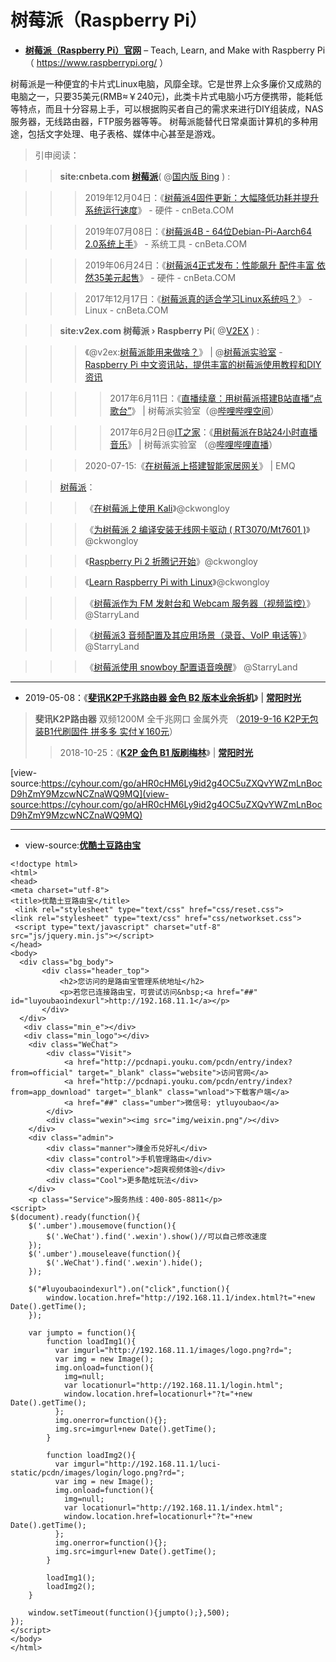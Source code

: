 # 树莓派（Raspberry Pi）

- [**树莓派（Raspberry Pi）官网**](https://www.raspberrypi.org/) –  Teach, Learn, and Make with Raspberry Pi（ https://www.raspberrypi.org/ ）

树莓派是一种便宜的卡片式Linux电脑，风靡全球。它是世界上众多廉价又成熟的电脑之一，只要35美元(RMB≈￥240元)，此类卡片式电脑小巧方便携带，能耗低等特点，而且十分容易上手，可以根据购买者自己的需求来进行DIY组装成，NAS服务器，无线路由器，FTP服务器等等。 树莓派能替代日常桌面计算机的多种用途，包括文字处理、电子表格、媒体中心甚至是游戏。

> 引申阅读：

>> **site:cnbeta.com [树莓派](https://www.google.com/search?hl=zh_CN&source=hp&ei=l6q_XvKcEZClmAX726bICg&q=%E6%A0%91%E8%8E%93%E6%B4%BE+site%3A.github.io)**( @[国内版 Bing](https://cn.bing.com/search?&q=site:cnbeta.com%20%E6%A0%91%E8%8E%93%E6%B4%BE) ) : 

>>> 2019年12月04日：《[树莓派4固件更新：大幅降低功耗并提升系统运行速度](https://www.cnbeta.com/articles/tech/917687.htm)》 - 硬件 - cnBeta.COM   

>>> 2019年07月08日：《[树莓派4B - 64位Debian-Pi-Aarch64 2.0系统上手](https://www.cnbeta.com/articles/soft/865307.htm)》 - 系统工具 - cnBeta.COM  

>>> 2019年06月24日：《[树莓派4正式发布：性能飙升 配件丰富 依然35美元起售](https://www.cnbeta.com/articles/tech/860439.htm)》 - 硬件 - cnBeta.COM  

>>> 2017年12月17日：《[树莓派真的适合学习Linux系统吗？](https://www.cnbeta.com/articles/tech/680619.htm)》 - Linux - cnBeta.COM  

>> **site:v2ex.com 树莓派 › Raspberry Pi**( @[V2EX](https://www.v2ex.com/go/pi) ) : 

>>> 《@v2ex:[树莓派能用来做啥？](https://www.v2ex.com/t/691436)》 | @[树莓派实验室](https://shumeipai.nxez.com/what-raspi-used-for) - [Raspberry Pi 中文资讯站，提供丰富的树莓派使用教程和DIY资讯](https://shumeipai.nxez.com/)

>>>> 2017年6月11日：《[直播续章：用树莓派搭建B站直播“点歌台”](https://shumeipai.nxez.com/2017/06/11/use-raspberry-pi-to-build-bilibili-vod.html)》 | 树莓派实验室（@[哔哩哔哩空间](https://space.bilibili.com/7848412)）

>>>> 2017年6月2日@[IT之家](http://www.ithome.com/html/it/311554.htm)：《[用树莓派在B站24小时直播音乐](https://shumeipai.nxez.com/2017/06/05/use-raspberry-pi-to-send-music-to-the-bilibili-for-24-hours.html)》 | 树莓派实验室 （@[哔哩哔哩直播](https://live.bilibili.com/16703)）

>>> 2020-07-15:《[在树莓派上搭建智能家居网关](https://www.emqx.io/cn/blog/smart-home-hub-on-raspberry-pi)》 | EMQ

>> [树莓派](http://kisss.cjli.info/home/tag.html#%E6%A0%91%E8%8E%93%E6%B4%BE)：

>>>《[在树莓派上使用 Kali](http://kisss.cjli.info/linux/Kali-On-Raspberry.html)》@ckwongloy

>>>《[为树莓派 2 编译安装无线网卡驱动 ( RT3070/Mt7601 )](http://kisss.cjli.info/auxiliary/Complies-Wireless-Drivers-For-Raspberry-Pi-2.html)》@ckwongloy

>>>《[Raspberry Pi 2 折腾记开始](http://kisss.cjli.info/auxiliary/Raspberry-Pi-Introduction.html)》@ckwongloy

>>>《[Learn Raspberry Pi with Linux](http://kisss.cjli.info/linux/Learn-Raspberry-Pi-With-Linux.html)》@ckwongloy

>>>《[树莓派作为 FM 发射台和 Webcam 服务器（视频监控）](https://rollingstarky.github.io/2018/11/11/raspberry-pi-fm-emitter-and-webcam-server/)》  @StarryLand

>>>《[树莓派3 音频配置及其应用场景（录音、VoIP 电话等）](https://rollingstarky.github.io/2019/01/06/raspberry-pi-audio-configuration-and-applications/)》  @StarryLand

>>>《[树莓派使用 snowboy 配置语音唤醒](https://rollingstarky.github.io/2019/05/17/python-snowboy-voice-arousal/)》  @StarryLand

-----------------------------------------------------------------------------------------------------------------------



- 2019-05-08：《[**斐讯K2P千兆路由器 金色 B2 版本业余拆机**](https://cyhour.com/750/)》 | [**常阳时光**](https://cyhour.com/) 
> **斐讯K2P路由器**  双频1200M 全千兆网口 金属外壳 （[2019-9-16 K2P无包装B1代刷固件 拼多多 实付￥160元](https://mobile.yangkeduo.com/goods.html?_wvx=10&refer_share_uid=4983113097&share_uin=LJQ4X42ML7JQPCKBSHKPQCQOBA_GEXDA&page_from=101&_wv=41729&refer_share_channel=copy_link&refer_share_id=kiIfXbdLSToPgc3ZZJ6DjegCHy5hqmwV&share_uid=4983113097&goods_id=4807734166)）
>> 2018-10-25：《[**K2P 金色 B1 版刷梅林**](https://cyhour.com/727/)》 | [**常阳时光**](https://cyhour.com/) 

[view-source:https://cyhour.com/go/aHR0cHM6Ly9id2g4OC5uZXQvYWZmLnBocD9hZmY9MzcwNCZnaWQ9MQ](view-source:https://cyhour.com/go/aHR0cHM6Ly9id2g4OC5uZXQvYWZmLnBocD9hZmY9MzcwNCZnaWQ9MQ)

-----------------------------------------------------------------------------------------------------------------------

- view-source:[**优酷土豆路由宝**](http://wifi.youku.com/) 
```
<!doctype html>
<html>
<head>
<meta charset="utf-8">
<title>优酷土豆路由宝</title>
 <link rel="stylesheet" type="text/css" href="css/reset.css">
<link rel="stylesheet" type="text/css" href="css/networkset.css">
 <script type="text/javascript" charset="utf-8"  src="js/jquery.min.js"></script>
</head>
<body>
  <div class="bg_body">
       <div class="header_top">
           <h2>您访问的是路由宝管理系统地址</h2>
           <p>若您已连接路由宝，可尝试访问&nbsp;<a href="##" id="luyoubaoindexurl">http://192.168.11.1</a></p>
       </div>
  </div>
   <div class="min_e"></div>
   <div class="min_logo"></div>
    <div class="WeChat">
        <div class="Visit">
            <a href="http://pcdnapi.youku.com/pcdn/entry/index?from=official" target="_blank" class="website">访问官网</a>
            <a href="http://pcdnapi.youku.com/pcdn/entry/index?from=app_download" target="_blank" class="wnload">下载客户端</a>
            <a href="##" class="umber">微信号: ytluyoubao</a>
        </div>
        <div class="wexin"><img src="img/weixin.png"/></div>
    </div>
    <div class="admin">
        <div class="manner">赚金币兑好礼</div>
        <div class="control">手机管理路由</div>
        <div class="experience">超爽视频体验</div>
        <div class="Cool">更多酷炫玩法</div>
    </div>
    <p class="Service">服务热线：400-805-8811</p>
<script>
$(document).ready(function(){
	$('.umber').mousemove(function(){
		$('.WeChat').find('.wexin').show()//可以自己修改速度
	});
	$('.umber').mouseleave(function(){
		$('.WeChat').find('.wexin').hide();
	});
  
	$("#luyoubaoindexurl").on("click",function(){
		window.location.href="http://192.168.11.1/index.html?t="+new Date().getTime();
	});
	
	var jumpto = function(){
	    function loadImg1(){
		  var imgurl="http://192.168.11.1/images/logo.png?rd=";
		  var img = new Image();
		  img.onload=function(){
			img=null; 
			var locationurl="http://192.168.11.1/login.html";
			window.location.href=locationurl+"?t="+new Date().getTime();
		  };
		  img.onerror=function(){};
		  img.src=imgurl+new Date().getTime();
		}
		
		function loadImg2(){
		  var imgurl="http://192.168.11.1/luci-static/pcdn/images/login/logo.png?rd=";
		  var img = new Image();
		  img.onload=function(){
			img=null; 
			var locationurl="http://192.168.11.1/index.html";
			window.location.href=locationurl+"?t="+new Date().getTime();
		  };
		  img.onerror=function(){};
		  img.src=imgurl+new Date().getTime();
		}

		loadImg1();
		loadImg2();
	} 
	
	window.setTimeout(function(){jumpto();},500);
});
</script>
</body>
</html>
```
